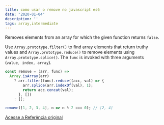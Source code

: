 ```yaml
---
title: como usar o remove no javascript es6
date: "2020-01-04"
description: ''
tags: array,intermediate
---
```


Removes elements from an array for which the given function returns `false`.

Use `Array.prototype.filter()` to find array elements that return truthy values and `Array.prototype.reduce()` to remove elements using `Array.prototype.splice()`.
The `func` is invoked with three arguments (`value, index, array`).

```js
const remove = (arr, func) =>
  Array.isArray(arr)
    ? arr.filter(func).reduce((acc, val) => {
        arr.splice(arr.indexOf(val), 1);
        return acc.concat(val);
      }, [])
    : [];
```

```js
remove([1, 2, 3, 4], n => n % 2 === 0); // [2, 4]
```


[Acesse a Referência original](http://github.com/30-seconds/)
